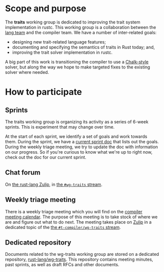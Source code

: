 # Scope and purpose

The **traits** working group is dedicated to improving the trait
system implementation in rustc. This working group is a collaboration
between the [lang team] and the compiler team. We have a number of inter-related
goals:

- designing new trait-related language features;
- documenting and specifying the semantics of traits in Rust today; and,
- improving the trait solver implementation in rustc.

[lang team]: https://github.com/rust-lang/lang-team/

A big part of this work is transitioning the compiler to use a
[Chalk-style] solver, but along the way we hope to make targeted fixes
to the existing solver where needed.

[Chalk-style]: https://github.com/rust-lang-nursery/chalk


# How to participate

## Sprints

The traits working group is organizing its activity as a series of 6-week sprints.
This is experiment that may change over time.

At the start of each sprint, we identify a set of goals and work towards
them. During the sprint, we have a [current sprint doc][sprint] that
lists out the goals. During the weekly triage meeting, we try to update
the doc with information on our progress. So if you're curious to know
what we're up to right now, check out the doc for our current sprint.

[sprint]: https://paper.dropbox.com/doc/2019.03.18-2019.04.29--AZqhzp6EUY7mDvJyaR3W9tb_Ag-5gix1dpUSHKirVcEww5iw

## Chat forum

On [the rust-lang Zulip][z], in [the `#wg-traits` stream][s].

[z]: https://rust-lang.zulipchat.com/
[s]: https://rust-lang.zulipchat.com/#narrow/stream/144729-wg-traits

## Weekly triage meeting

There is a weekly triage meeting which you will find on the [compiler
meeting calendar][c]. The purpose of this meeting is to take stock of
where we are and figure out what to do next. The meeting takes place
on [Zulip][z] in a dedicated topic of the [the `#t-compiler/wg-traits`
stream][s].

[c]: https://github.com/rust-lang/compiler-team#meeting-calendar

## Dedicated repository

Documents related to the wg-traits working group are stored on a
dedicated repository, [rust-lang/wg-traits]. This repository contains
meeting minutes, past sprints, as well as draft RFCs and other
documents.

[rust-lang/wg-traits]: https://github.com/rust-lang/wg-traits

